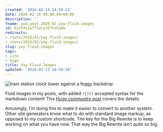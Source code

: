 ```yaml
---
created: '2024-02-13 14:58:23'
date: 2020-02-10 00:00:00+00:00
description: ''
fname: pub.post.2020.02.yay-fluid-images
id: 6z2f4sjw7f3aryl67txhu0w
redirects:
- /note/2020/41/yay-fluid-images/
- /note/2020/02/yay-fluid-images/
slug: yay-fluid-images
tags:
- site
- hugo
title: Yay Fluid Images
updated: '2024-02-13 14:59:38'
---
```


![train station clock tower against a foggy backdrop](assets/img/2020/cover-2020-02-10.jpg "Image unrelated, but isn't it a lovely day?")

Fluid images in my posts, with added `![]()` accepted syntax for the markdown content! This [Hugo community post](https://discourse.gohugo.io/t/simple-image-render-hook-template-for-responsive-images/22464) covers the details.

Amusingly, I’m doing this to make it easier to convert to another system. Other site generators know what to do with standard image markup, as opposed to my custom shortcode. The key for the Big Rewrite is to keep working on what you have now. That way the Big Rewrite isn’t *quite* so big.
